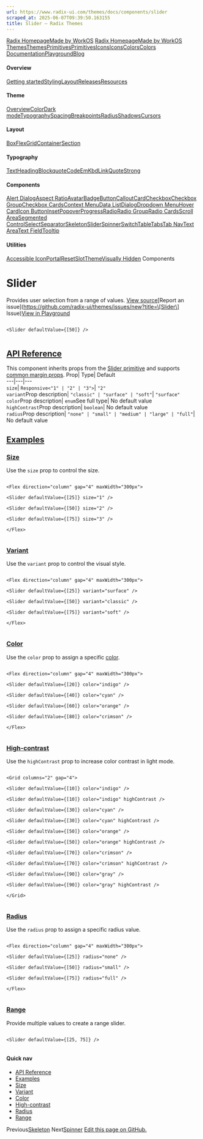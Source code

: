 ```yaml
---
url: https://www.radix-ui.com/themes/docs/components/slider
scraped_at: 2025-06-07T09:39:50.163155
title: Slider – Radix Themes
---
```


[Radix Homepage](https://www.radix-ui.com/)[Made by WorkOS](https://workos.com)
[Radix Homepage](https://www.radix-ui.com/)[Made by WorkOS](https://workos.com)
[ThemesThemes](https://www.radix-ui.com/)[PrimitivesPrimitives](https://www.radix-ui.com/primitives)[IconsIcons](https://www.radix-ui.com/icons)[ColorsColors](https://www.radix-ui.com/colors)
[Documentation](https://www.radix-ui.com/themes/docs/overview/getting-started)[Playground](https://www.radix-ui.com/themes/playground)[Blog](https://www.radix-ui.com/blog)[](https://github.com/radix-ui/themes)
#### Overview
[Getting started](https://www.radix-ui.com/themes/docs/overview/getting-started)[Styling](https://www.radix-ui.com/themes/docs/overview/styling)[Layout](https://www.radix-ui.com/themes/docs/overview/layout)[Releases](https://www.radix-ui.com/themes/docs/overview/releases)[Resources](https://www.radix-ui.com/themes/docs/overview/resources)
#### Theme
[Overview](https://www.radix-ui.com/themes/docs/theme/overview)[Color](https://www.radix-ui.com/themes/docs/theme/color)[Dark mode](https://www.radix-ui.com/themes/docs/theme/dark-mode)[Typography](https://www.radix-ui.com/themes/docs/theme/typography)[Spacing](https://www.radix-ui.com/themes/docs/theme/spacing)[Breakpoints](https://www.radix-ui.com/themes/docs/theme/breakpoints)[Radius](https://www.radix-ui.com/themes/docs/theme/radius)[Shadows](https://www.radix-ui.com/themes/docs/theme/shadows)[Cursors](https://www.radix-ui.com/themes/docs/theme/cursors)
#### Layout
[Box](https://www.radix-ui.com/themes/docs/components/box)[Flex](https://www.radix-ui.com/themes/docs/components/flex)[Grid](https://www.radix-ui.com/themes/docs/components/grid)[Container](https://www.radix-ui.com/themes/docs/components/container)[Section](https://www.radix-ui.com/themes/docs/components/section)
#### Typography
[Text](https://www.radix-ui.com/themes/docs/components/text)[Heading](https://www.radix-ui.com/themes/docs/components/heading)[Blockquote](https://www.radix-ui.com/themes/docs/components/blockquote)[Code](https://www.radix-ui.com/themes/docs/components/code)[Em](https://www.radix-ui.com/themes/docs/components/em)[Kbd](https://www.radix-ui.com/themes/docs/components/kbd)[Link](https://www.radix-ui.com/themes/docs/components/link)[Quote](https://www.radix-ui.com/themes/docs/components/quote)[Strong](https://www.radix-ui.com/themes/docs/components/strong)
#### Components
[Alert Dialog](https://www.radix-ui.com/themes/docs/components/alert-dialog)[Aspect Ratio](https://www.radix-ui.com/themes/docs/components/aspect-ratio)[Avatar](https://www.radix-ui.com/themes/docs/components/avatar)[Badge](https://www.radix-ui.com/themes/docs/components/badge)[Button](https://www.radix-ui.com/themes/docs/components/button)[Callout](https://www.radix-ui.com/themes/docs/components/callout)[Card](https://www.radix-ui.com/themes/docs/components/card)[Checkbox](https://www.radix-ui.com/themes/docs/components/checkbox)[Checkbox Group](https://www.radix-ui.com/themes/docs/components/checkbox-group)[Checkbox Cards](https://www.radix-ui.com/themes/docs/components/checkbox-cards)[Context Menu](https://www.radix-ui.com/themes/docs/components/context-menu)[Data List](https://www.radix-ui.com/themes/docs/components/data-list)[Dialog](https://www.radix-ui.com/themes/docs/components/dialog)[Dropdown Menu](https://www.radix-ui.com/themes/docs/components/dropdown-menu)[Hover Card](https://www.radix-ui.com/themes/docs/components/hover-card)[Icon Button](https://www.radix-ui.com/themes/docs/components/icon-button)[Inset](https://www.radix-ui.com/themes/docs/components/inset)[Popover](https://www.radix-ui.com/themes/docs/components/popover)[Progress](https://www.radix-ui.com/themes/docs/components/progress)[Radio](https://www.radix-ui.com/themes/docs/components/radio)[Radio Group](https://www.radix-ui.com/themes/docs/components/radio-group)[Radio Cards](https://www.radix-ui.com/themes/docs/components/radio-cards)[Scroll Area](https://www.radix-ui.com/themes/docs/components/scroll-area)[Segmented Control](https://www.radix-ui.com/themes/docs/components/segmented-control)[Select](https://www.radix-ui.com/themes/docs/components/select)[Separator](https://www.radix-ui.com/themes/docs/components/separator)[Skeleton](https://www.radix-ui.com/themes/docs/components/skeleton)[Slider](https://www.radix-ui.com/themes/docs/components/slider)[Spinner](https://www.radix-ui.com/themes/docs/components/spinner)[Switch](https://www.radix-ui.com/themes/docs/components/switch)[Table](https://www.radix-ui.com/themes/docs/components/table)[Tabs](https://www.radix-ui.com/themes/docs/components/tabs)[Tab Nav](https://www.radix-ui.com/themes/docs/components/tab-nav)[Text Area](https://www.radix-ui.com/themes/docs/components/text-area)[Text Field](https://www.radix-ui.com/themes/docs/components/text-field)[Tooltip](https://www.radix-ui.com/themes/docs/components/tooltip)
#### Utilities
[Accessible Icon](https://www.radix-ui.com/themes/docs/components/accessible-icon)[Portal](https://www.radix-ui.com/themes/docs/components/portal)[Reset](https://www.radix-ui.com/themes/docs/components/reset)[Slot](https://www.radix-ui.com/themes/docs/components/slot)[Theme](https://www.radix-ui.com/themes/docs/components/theme)[Visually Hidden](https://www.radix-ui.com/themes/docs/components/visually-hidden)
Components
# Slider
Provides user selection from a range of values.
[View source](https://github.com/radix-ui/themes/blob/main/packages/radix-ui-themes/src/components/slider.tsx)[Report an issue](https://github.com/radix-ui/themes/issues/new?title=\[Slider\] Issue)[View in Playground](https://www.radix-ui.com/themes/playground#slider)
```

<Slider defaultValue={[50]} />


```

## [API Reference](https://www.radix-ui.com/themes/docs/components/slider#api-reference)
This component inherits props from the [Slider primitive](https://www.radix-ui.com/primitives/docs/components/slider) and supports [common margin props](https://www.radix-ui.com/themes/docs/overview/layout#margin-props).
Prop| Type| Default  
---|---|---  
`size`| `Responsive<"1" | "2" | "3">`| `"2"`  
`variant`Prop description| `"classic" | "surface" | "soft"`| `"surface"`  
`color`Prop description| `enum`See full type| No default value  
`highContrast`Prop description| `boolean`| No default value  
`radius`Prop description| `"none" | "small" | "medium" | "large" | "full"`| No default value  
## [Examples](https://www.radix-ui.com/themes/docs/components/slider#examples)
### [Size](https://www.radix-ui.com/themes/docs/components/slider#size)
Use the `size` prop to control the size.
```

<Flex direction="column" gap="4" maxWidth="300px">

<Slider defaultValue={[25]} size="1" />

<Slider defaultValue={[50]} size="2" />

<Slider defaultValue={[75]} size="3" />

</Flex>


```

### [Variant](https://www.radix-ui.com/themes/docs/components/slider#variant)
Use the `variant` prop to control the visual style.
```

<Flex direction="column" gap="4" maxWidth="300px">

<Slider defaultValue={[25]} variant="surface" />

<Slider defaultValue={[50]} variant="classic" />

<Slider defaultValue={[75]} variant="soft" />

</Flex>


```

### [Color](https://www.radix-ui.com/themes/docs/components/slider#color)
Use the `color` prop to assign a specific [color](https://www.radix-ui.com/themes/docs/theme/color).
```

<Flex direction="column" gap="4" maxWidth="300px">

<Slider defaultValue={[20]} color="indigo" />

<Slider defaultValue={[40]} color="cyan" />

<Slider defaultValue={[60]} color="orange" />

<Slider defaultValue={[80]} color="crimson" />

</Flex>


```

### [High-contrast](https://www.radix-ui.com/themes/docs/components/slider#high-contrast)
Use the `highContrast` prop to increase color contrast in light mode.
```

<Grid columns="2" gap="4">

<Slider defaultValue={[10]} color="indigo" />

<Slider defaultValue={[10]} color="indigo" highContrast />

<Slider defaultValue={[30]} color="cyan" />

<Slider defaultValue={[30]} color="cyan" highContrast />

<Slider defaultValue={[50]} color="orange" />

<Slider defaultValue={[50]} color="orange" highContrast />

<Slider defaultValue={[70]} color="crimson" />

<Slider defaultValue={[70]} color="crimson" highContrast />

<Slider defaultValue={[90]} color="gray" />

<Slider defaultValue={[90]} color="gray" highContrast />

</Grid>


```

### [Radius](https://www.radix-ui.com/themes/docs/components/slider#radius)
Use the `radius` prop to assign a specific radius value.
```

<Flex direction="column" gap="4" maxWidth="300px">

<Slider defaultValue={[25]} radius="none" />

<Slider defaultValue={[50]} radius="small" />

<Slider defaultValue={[75]} radius="full" />

</Flex>


```

### [Range](https://www.radix-ui.com/themes/docs/components/slider#range)
Provide multiple values to create a range slider.
```

<Slider defaultValue={[25, 75]} />


```

#### Quick nav
  * [API Reference](https://www.radix-ui.com/themes/docs/components/slider#api-reference)
  * [Examples](https://www.radix-ui.com/themes/docs/components/slider#examples)
  * [Size](https://www.radix-ui.com/themes/docs/components/slider#size)
  * [Variant](https://www.radix-ui.com/themes/docs/components/slider#variant)
  * [Color](https://www.radix-ui.com/themes/docs/components/slider#color)
  * [High-contrast](https://www.radix-ui.com/themes/docs/components/slider#high-contrast)
  * [Radius](https://www.radix-ui.com/themes/docs/components/slider#radius)
  * [Range](https://www.radix-ui.com/themes/docs/components/slider#range)


Previous[Skeleton](https://www.radix-ui.com/themes/docs/components/skeleton)
Next[Spinner](https://www.radix-ui.com/themes/docs/components/spinner)
[Edit this page on GitHub.](https://github.com/radix-ui/website/edit/main/data/themes/docs/components/slider.mdx "Edit this page on GitHub.")

